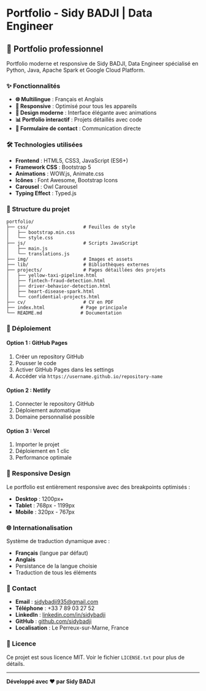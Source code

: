 # Portfolio - Sidy BADJI | Data Engineer

## 🚀 Portfolio professionnel

Portfolio moderne et responsive de Sidy BADJI, Data Engineer spécialisé en Python, Java, Apache Spark et Google Cloud Platform.

### ✨ Fonctionnalités

- **🌐 Multilingue** : Français et Anglais
- **📱 Responsive** : Optimisé pour tous les appareils
- **🎨 Design moderne** : Interface élégante avec animations
- **📊 Portfolio interactif** : Projets détaillés avec code
- **📧 Formulaire de contact** : Communication directe

### 🛠 Technologies utilisées

- **Frontend** : HTML5, CSS3, JavaScript (ES6+)
- **Framework CSS** : Bootstrap 5
- **Animations** : WOW.js, Animate.css
- **Icônes** : Font Awesome, Bootstrap Icons
- **Carousel** : Owl Carousel
- **Typing Effect** : Typed.js

### 📁 Structure du projet

```
portfolio/
├── css/                    # Feuilles de style
│   ├── bootstrap.min.css
│   └── style.css
├── js/                     # Scripts JavaScript
│   ├── main.js
│   └── translations.js
├── img/                    # Images et assets
├── lib/                    # Bibliothèques externes
├── projects/               # Pages détaillées des projets
│   ├── yellow-taxi-pipeline.html
│   ├── fintech-fraud-detection.html
│   ├── driver-behavior-detection.html
│   ├── heart-disease-spark.html
│   └── confidential-projects.html
├── cv/                     # CV en PDF
├── index.html             # Page principale
└── README.md              # Documentation
```

### 🚀 Déploiement

#### Option 1 : GitHub Pages
1. Créer un repository GitHub
2. Pousser le code
3. Activer GitHub Pages dans les settings
4. Accéder via `https://username.github.io/repository-name`

#### Option 2 : Netlify
1. Connecter le repository GitHub
2. Déploiement automatique
3. Domaine personnalisé possible

#### Option 3 : Vercel
1. Importer le projet
2. Déploiement en 1 clic
3. Performance optimale

### 📱 Responsive Design

Le portfolio est entièrement responsive avec des breakpoints optimisés :
- **Desktop** : 1200px+
- **Tablet** : 768px - 1199px
- **Mobile** : 320px - 767px

### 🌐 Internationalisation

Système de traduction dynamique avec :
- **Français** (langue par défaut)
- **Anglais**
- Persistance de la langue choisie
- Traduction de tous les éléments

### 📧 Contact

- **Email** : sidybadji935@gmail.com
- **Téléphone** : +33 7 89 03 27 52
- **LinkedIn** : [linkedin.com/in/sidybadji](https://linkedin.com/in/sidybadji)
- **GitHub** : [github.com/sidybadji](https://github.com/sidybadji)
- **Localisation** : Le Perreux-sur-Marne, France

### 📄 Licence

Ce projet est sous licence MIT. Voir le fichier `LICENSE.txt` pour plus de détails.

---

**Développé avec ❤️ par Sidy BADJI**
